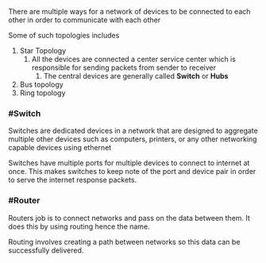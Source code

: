 
There are multiple ways for a network of devices to be connected to each other in order to communicate with each other

Some of such topologies includes
1. Star Topology
	1. All the devices are connected a center service center which is responsible for sending packets from sender to receiver
		1. The central devices are generally called **Switch** or **Hubs** 
2. Bus topology
3. Ring topology


### #Switch
Switches are dedicated devices in a network that are designed to aggregate multiple other devices such as computers, printers, or any other networking capable devices using ethernet

Switches have multiple ports for multiple devices to connect to internet at once.
This makes switches to keep note of the port and device pair in order to serve the internet response packets.

### #Router
Routers job is to connect networks and pass on the data between them.
It does this by using routing hence the name.

Routing involves creating a path between networks so this data can be successfully delivered.